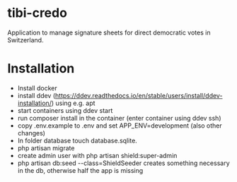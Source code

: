 # tibi-credo
Application to manage signature sheets for direct democratic votes in Switzerland.

# Installation

* Install docker
* install ddev (https://ddev.readthedocs.io/en/stable/users/install/ddev-installation/) using e.g. apt
* start containers using ddev start
* run composer install in the container (enter container using ddev ssh)
* copy .env.example to .env and set APP_ENV=development (also other  changes)
* In folder database touch database.sqlite.
* php artisan migrate
* create admin user with php artisan shield:super-admin
* php artisan db:seed --class=ShieldSeeder creates something necessary in the db, otherwise half the app is missing
